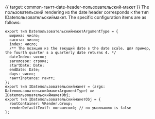 {{ target: common-гантт-date-header-пользовательский-макет }}
The пользовательский rendering из the date header corresponds к the тип IDateпользовательскиймакет. The specific configuration items are as follows:
```
export тип DateпользовательскиймакетArgumentType = {
  ширина: число;
  высота: число;
  index: число;
  /** The позиция из the текущий date в the date scale. для пример, the fourth quarter в a quarterly date returns 4. */
  dateIndex: число;
  заголовок: строка;
  startDate: Date;
  endDate: Date;
  days: число;
  ганттInstance: гантт;
};
export тип IDateпользовательскиймакет = (args: DateпользовательскиймакетArgumentType) => IDateпользовательскиймакетObj;
export тип IDateпользовательскиймакетObj = {
  rootContainer: VRender.Group;
  renderDefaultText?: логический; // по умолчанию is false
};
```
